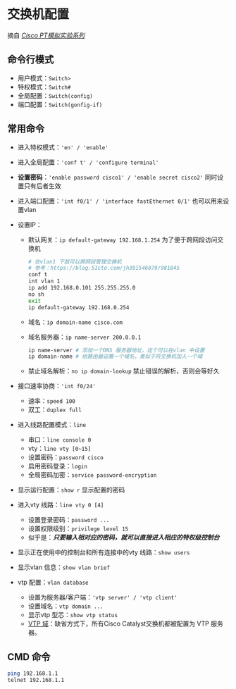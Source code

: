 # 交换机配置  

摘自 *[Cisco PT模拟实验系列](https://blog.51cto.com/microdq/category1.html)*  

## 命令行模式  

- 用户模式：`Switch>`  
- 特权模式：`Switch#`  
- 全局配置：`Switch(config)`  
- 端口配置：`Switch(gonfig-if)`  

## 常用命令  

- 进入特权模式：`'en' / 'enable'`  
- 进入全局配置：`'conf t' / 'configure terminal'`  
- **设置密码**：`'enable password cisco1' / 'enable secret cisco2'` 同时设置只有后者生效  
- 进入端口配置：`'int f0/1' / 'interface fastEthernet 0/1'` 也可以用来设置vlan  
- 设置IP：  
  - 默认网关：`ip default-gateway 192.168.1.254` 为了便于跨网段访问交换机  

    ```bash  
    # 在vlan1 下就可以跨网段管理交换机
    # 参考：https://blog.51cto.com/jh391546079/981845  
    conf t
    int vlan 1 
    ip add 192.168.0.101 255.255.255.0
    no sh
    exit
    ip default-gateway 192.168.0.254
    ```

  - 域名：`ip domain-name cisco.com`  
  - 域名服务器：`ip name-server 200.0.0.1`  

    ```bash  
    ip name-server # 添加一个DNS 服务器地址，这个可以在vlan 中设置
    ip domain-name # 给路由器设置一个域名，类似于将交换机加入一个域
    ```

  - 禁止域名解析：`no ip domain-lookup` 禁止错误的解析，否则会等好久  

- 接口速率协商：`'int f0/24'`  
  - 速率：`speed 100`  
  - 双工：`duplex full`  
- 进入线路配置模式：`line`  
  - 串口：`line console 0`  
  - vty：`line vty [0~15]`  
  - 设置密码：`password cisco`  
  - 启用密码登录：`login`  
  - 全局密码加密：`service password-encryption`  

- 显示运行配置：`show r` 显示配置的密码  
- 进入vty 线路：`line vty 0 [4]`  
  - 设置登录密码：`password ...`  
  - 设置权限级别：`privilege level 15`  
  - 似乎是：***只要输入相对应的密码，就可以直接进入相应的特权级控制台***  
- 显示正在使用中的控制台和所有连接中的vty 线路：`show users`  
- 显示vlan 信息：`show vlan brief`  
- vtp 配置：`vlan database`  
  - 设置为服务器/客户端：`'vtp server' / 'vtp client'`  
  - 设置域名：`vtp domain ...`  
  - 显示vtp 型芯：`show vtp status`  
  - [VTP 域](https://www.cnblogs.com/cker/p/9626859.html)：缺省方式下，所有Cisco Catalyst交换机都被配置为 VTP 服务器。


## CMD 命令  

```bash
ping 192.168.1.1  
telnet 192.168.1.1
```